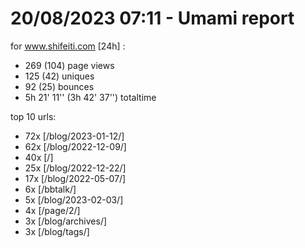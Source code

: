 # 20/08/2023 07:11 - Umami report
for www.shifeiti.com [24h] :

 - 269 (104) page views
 - 125 (42) uniques
 - 92 (25) bounces
 - 5h 21' 11'' (3h 42' 37'') totaltime


top 10 urls:
 - 72x [/blog/2023-01-12/]
 - 62x [/blog/2022-12-09/]
 - 40x [/]
 - 25x [/blog/2022-12-22/]
 - 17x [/blog/2022-05-07/]
 - 6x [/bbtalk/]
 - 5x [/blog/2023-02-03/]
 - 4x [/page/2/]
 - 3x [/blog/archives/]
 - 3x [/blog/tags/]


